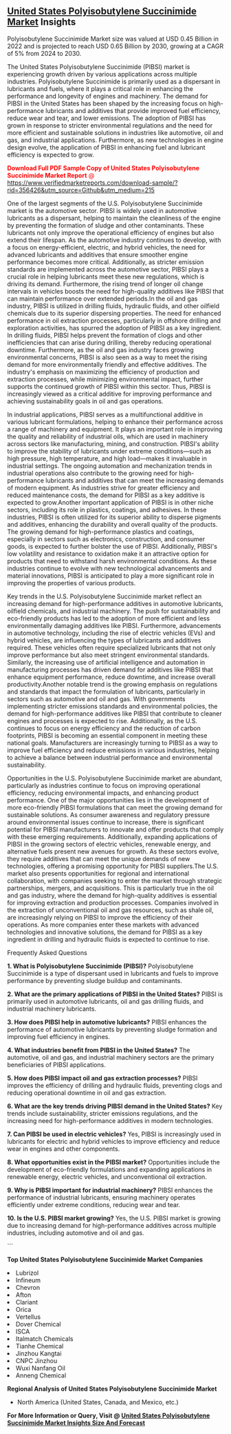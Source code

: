<h2><a href="https://www.verifiedmarketreports.com/download-sample/?rid=356426&amp;utm_source=Github&amp;utm_medium=215" target="_blank">United States Polyisobutylene Succinimide Market</a> Insights</h2><p>Polyisobutylene Succinimide Market size was valued at USD 0.45 Billion in 2022 and is projected to reach USD 0.65 Billion by 2030, growing at a CAGR of 5% from 2024 to 2030.</p><p><p>The United States Polyisobutylene Succinimide (PIBSI) market is experiencing growth driven by various applications across multiple industries. Polyisobutylene Succinimide is primarily used as a dispersant in lubricants and fuels, where it plays a critical role in enhancing the performance and longevity of engines and machinery. The demand for PIBSI in the United States has been shaped by the increasing focus on high-performance lubricants and additives that provide improved fuel efficiency, reduce wear and tear, and lower emissions. The adoption of PIBSI has grown in response to stricter environmental regulations and the need for more efficient and sustainable solutions in industries like automotive, oil and gas, and industrial applications. Furthermore, as new technologies in engine design evolve, the application of PIBSI in enhancing fuel and lubricant efficiency is expected to grow.<p><span class=""><span style="color: #ff0000;"><strong>Download Full PDF Sample Copy of United States Polyisobutylene Succinimide Market Report</strong> @ </span><a href="https://www.verifiedmarketreports.com/download-sample/?rid=356426&amp;utm_source=Github&amp;utm_medium=215" target="_blank">https://www.verifiedmarketreports.com/download-sample/?rid=356426&amp;utm_source=Github&amp;utm_medium=215</a></span></p></p><p>One of the largest segments of the U.S. Polyisobutylene Succinimide market is the automotive sector. PIBSI is widely used in automotive lubricants as a dispersant, helping to maintain the cleanliness of the engine by preventing the formation of sludge and other contaminants. These lubricants not only improve the operational efficiency of engines but also extend their lifespan. As the automotive industry continues to develop, with a focus on energy-efficient, electric, and hybrid vehicles, the need for advanced lubricants and additives that ensure smoother engine performance becomes more critical. Additionally, as stricter emission standards are implemented across the automotive sector, PIBSI plays a crucial role in helping lubricants meet these new regulations, which is driving its demand. Furthermore, the rising trend of longer oil change intervals in vehicles boosts the need for high-quality additives like PIBSI that can maintain performance over extended periods.In the oil and gas industry, PIBSI is utilized in drilling fluids, hydraulic fluids, and other oilfield chemicals due to its superior dispersing properties. The need for enhanced performance in oil extraction processes, particularly in offshore drilling and exploration activities, has spurred the adoption of PIBSI as a key ingredient. In drilling fluids, PIBSI helps prevent the formation of clogs and other inefficiencies that can arise during drilling, thereby reducing operational downtime. Furthermore, as the oil and gas industry faces growing environmental concerns, PIBSI is also seen as a way to meet the rising demand for more environmentally friendly and effective additives. The industry's emphasis on maximizing the efficiency of production and extraction processes, while minimizing environmental impact, further supports the continued growth of PIBSI within this sector. Thus, PIBSI is increasingly viewed as a critical additive for improving performance and achieving sustainability goals in oil and gas operations.<p>In industrial applications, PIBSI serves as a multifunctional additive in various lubricant formulations, helping to enhance their performance across a range of machinery and equipment. It plays an important role in improving the quality and reliability of industrial oils, which are used in machinery across sectors like manufacturing, mining, and construction. PIBSI's ability to improve the stability of lubricants under extreme conditions—such as high pressure, high temperature, and high load—makes it invaluable in industrial settings. The ongoing automation and mechanization trends in industrial operations also contribute to the growing need for high-performance lubricants and additives that can meet the increasing demands of modern equipment. As industries strive for greater efficiency and reduced maintenance costs, the demand for PIBSI as a key additive is expected to grow.Another important application of PIBSI is in other niche sectors, including its role in plastics, coatings, and adhesives. In these industries, PIBSI is often utilized for its superior ability to disperse pigments and additives, enhancing the durability and overall quality of the products. The growing demand for high-performance plastics and coatings, especially in sectors such as electronics, construction, and consumer goods, is expected to further bolster the use of PIBSI. Additionally, PIBSI's low volatility and resistance to oxidation make it an attractive option for products that need to withstand harsh environmental conditions. As these industries continue to evolve with new technological advancements and material innovations, PIBSI is anticipated to play a more significant role in improving the properties of various products.<p>Key trends in the U.S. Polyisobutylene Succinimide market reflect an increasing demand for high-performance additives in automotive lubricants, oilfield chemicals, and industrial machinery. The push for sustainability and eco-friendly products has led to the adoption of more efficient and less environmentally damaging additives like PIBSI. Furthermore, advancements in automotive technology, including the rise of electric vehicles (EVs) and hybrid vehicles, are influencing the types of lubricants and additives required. These vehicles often require specialized lubricants that not only improve performance but also meet stringent environmental standards. Similarly, the increasing use of artificial intelligence and automation in manufacturing processes has driven demand for additives like PIBSI that enhance equipment performance, reduce downtime, and increase overall productivity.Another notable trend is the growing emphasis on regulations and standards that impact the formulation of lubricants, particularly in sectors such as automotive and oil and gas. With governments implementing stricter emissions standards and environmental policies, the demand for high-performance additives like PIBSI that contribute to cleaner engines and processes is expected to rise. Additionally, as the U.S. continues to focus on energy efficiency and the reduction of carbon footprints, PIBSI is becoming an essential component in meeting these national goals. Manufacturers are increasingly turning to PIBSI as a way to improve fuel efficiency and reduce emissions in various industries, helping to achieve a balance between industrial performance and environmental sustainability.<p>Opportunities in the U.S. Polyisobutylene Succinimide market are abundant, particularly as industries continue to focus on improving operational efficiency, reducing environmental impacts, and enhancing product performance. One of the major opportunities lies in the development of more eco-friendly PIBSI formulations that can meet the growing demand for sustainable solutions. As consumer awareness and regulatory pressure around environmental issues continue to increase, there is significant potential for PIBSI manufacturers to innovate and offer products that comply with these emerging requirements. Additionally, expanding applications of PIBSI in the growing sectors of electric vehicles, renewable energy, and alternative fuels present new avenues for growth. As these sectors evolve, they require additives that can meet the unique demands of new technologies, offering a promising opportunity for PIBSI suppliers.The U.S. market also presents opportunities for regional and international collaboration, with companies seeking to enter the market through strategic partnerships, mergers, and acquisitions. This is particularly true in the oil and gas industry, where the demand for high-quality additives is essential for improving extraction and production processes. Companies involved in the extraction of unconventional oil and gas resources, such as shale oil, are increasingly relying on PIBSI to improve the efficiency of their operations. As more companies enter these markets with advanced technologies and innovative solutions, the demand for PIBSI as a key ingredient in drilling and hydraulic fluids is expected to continue to rise.<p>Frequently Asked Questions</p><p><b>1. What is Polyisobutylene Succinimide (PIBSI)?</b> Polyisobutylene Succinimide is a type of dispersant used in lubricants and fuels to improve performance by preventing sludge buildup and contaminants.</p><p><b>2. What are the primary applications of PIBSI in the United States?</b> PIBSI is primarily used in automotive lubricants, oil and gas drilling fluids, and industrial machinery lubricants.</p><p><b>3. How does PIBSI help in automotive lubricants?</b> PIBSI enhances the performance of automotive lubricants by preventing sludge formation and improving fuel efficiency in engines.</p><p><b>4. What industries benefit from PIBSI in the United States?</b> The automotive, oil and gas, and industrial machinery sectors are the primary beneficiaries of PIBSI applications.</p><p><b>5. How does PIBSI impact oil and gas extraction processes?</b> PIBSI improves the efficiency of drilling and hydraulic fluids, preventing clogs and reducing operational downtime in oil and gas extraction.</p><p><b>6. What are the key trends driving PIBSI demand in the United States?</b> Key trends include sustainability, stricter emissions regulations, and the increasing need for high-performance additives in modern technologies.</p><p><b>7. Can PIBSI be used in electric vehicles?</b> Yes, PIBSI is increasingly used in lubricants for electric and hybrid vehicles to improve efficiency and reduce wear in engines and other components.</p><p><b>8. What opportunities exist in the PIBSI market?</b> Opportunities include the development of eco-friendly formulations and expanding applications in renewable energy, electric vehicles, and unconventional oil extraction.</p><p><b>9. Why is PIBSI important for industrial machinery?</b> PIBSI enhances the performance of industrial lubricants, ensuring machinery operates efficiently under extreme conditions, reducing wear and tear.</p><p><b>10. Is the U.S. PIBSI market growing?</b> Yes, the U.S. PIBSI market is growing due to increasing demand for high-performance additives across multiple industries, including automotive and oil and gas.</p>```</p><p><strong>Top United States Polyisobutylene Succinimide Market Companies</strong></p><div data-test-id=""><p><li>Lubrizol</li><li> Infineum</li><li> Chevron</li><li> Afton</li><li> Clariant</li><li> Orica</li><li> Vertellus</li><li> Dover Chemical</li><li> ISCA</li><li> Italmatch Chemicals</li><li> Tianhe Chemical</li><li> Jinzhou Kangtai</li><li> CNPC Jinzhou</li><li> Wuxi Nanfang Oil</li><li> Anneng Chemical</li></p><div><strong>Regional Analysis of&nbsp;United States Polyisobutylene Succinimide Market</strong></div><ul><li dir="ltr"><p dir="ltr">North America&nbsp;(United States, Canada, and Mexico, etc.)</p></li></ul><p><strong>For More Information or Query, Visit @&nbsp;</strong><strong><a href="https://www.verifiedmarketreports.com/product/polyisobutylene-succinimide-market/?utm_source=Github&amp;utm_medium=215" target="_blank">United States Polyisobutylene Succinimide Market Insights Size And Forecast</a></strong></p></div>
